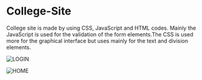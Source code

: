 # College-Site

College site is made by using CSS, JavaScript and HTML codes. Mainly the JavaScript is used for the validation of the form elements.The CSS is used more for the graphical interface but uses mainly for the text and division elements.

![LOGIN](https://user-images.githubusercontent.com/68656122/121794404-637e2600-cc25-11eb-80b0-68974e59b9e4.png)

![HOME](https://user-images.githubusercontent.com/68656122/121835990-30549900-ccf0-11eb-9f08-125d0ce91a6d.png)

